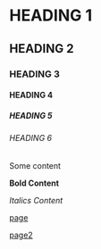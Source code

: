 # HEADING 1

## HEADING 2

### HEADING 3

#### HEADING 4

##### HEADING 5

###### HEADING 6

Some content

**Bold Content**

*Italics Content*

[page](other.md)

[page2](temp/temp2/lalakis.md)